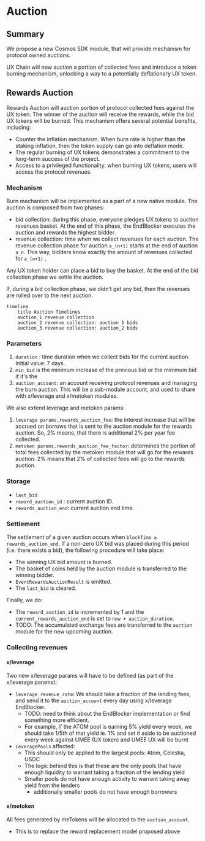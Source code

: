 # Auction

## Summary

We propose a new Cosmos SDK module, that will provide mechanism for protocol owned auctions.

UX Chain will now auction a portion of collected fees and introduce a token burning mechanism, unlocking a way to a potentially deflationary UX token.

## Rewards Auction

Rewards Auction will auction portion of protocol collected fees against the UX token. The winner of the auction will receive the rewards, while the bid UX tokens will be burned. This mechanism offers several potential benefits, including:

- Counter the inflation mechanism. When burn rate is higher than the staking inflation, then the token supply can go into deflation mode.
- The regular burning of UX tokens demonstrates a commitment to the long-term success of the project.
- Access to a privileged functionality: when burning UX tokens, users will access the protocol revenues.

### Mechanism

Burn mechanism will be implemented as a part of a new native module. The auction is composed from two phases:

- bid collection: during this phase, everyone pledges UX tokens to auction revenues basket. At the end of this phase, the EndBlocker executes the auction and rewards the highest bidder.
- revenue collection: time when we collect revenues for each auction. The revenue collection phase for auction `a_(n+1)` starts at the end of auction `a_n`. This way, bidders know exactly the amount of revenues collected for `a_(n+1)` .

Any UX token holder can place a bid to buy the basket. At the end of the bid collection phase we settle the auction.

If, during a bid collection phase, we didn’t get any bid, then the revenues are rolled over to the next auction.

```mermaid
timeline
    title Auction Timelines
    auction_1 revenue collection
    auction_2 revenue collection: auction_1 bids
    auction_3 revenue collection: auction_2 bids
```

### Parameters

1. `duration` : time duration when we collect bids for the current auction. Initial value: 7 days.
2. `min_bid` is the minimum increase of the previous bid or the minimum bid if it's the
3. `auction_account`: an account receiving protocol revenues and managing the burn auction. This will be a sub-module account, and used to share with x/leverage and x/metoken modules.

We also extend leverage and metoken params:

1. `leverage params.rewards_auction_fee`: the interest increase that will be accrued on borrows that is sent to the auction module for the rewards auction. So, 2% means, that there is additional 2% per year fee collected.
2. `metoken params.rewards_auction_fee_factor`: determines the portion of total fees collected by the metoken module that will go for the rewards auction. 2% means that 2% of collected fees will go to the rewards auction.

### Storage

- `last_bid`
- `reward_auction_id` : current auction ID.
- `rewards_auction_end`: current auction end time.

### Settlement

The settlement of a given auction occurs when `blockTime ≥ rewards_auction_end`. If a non-zero UX bid was placed during this period (i.e. there exists a bid), the following procedure will take place:

- The winning UX bid amount is burned.
- The basket of coins held by the auction module is transferred to the winning bidder.
- `EventRewardsAuctionResult` is emitted.
- The `last_bid` is cleared.

Finally, we do:

- The `reward_auction_id` is incremented by 1 and the `current_rewards_auction_end` is set to `now + auction_duration`.
- TODO: The accumulated exchange fees are transferred to the `auction` module for the new upcoming auction.

### Collecting revenues

#### x/leverage

Two new x/leverage params will have to be defined (as part of the x/leverage params):

- `leverage_revenue_rate`: We should take a fraction of the lending fees, and send it to the `auction_account` every day using x/leverage EndBlocker.
  - TODO: need to think about the EndBlocker implementation or find something more efficient.
  - For example, if the ATOM pool is earning 5% yield every week, we should take 1/5th of that yield ie. 1% and set it aside to be auctioned every week against UMEE (UX token) and UMEE UX will be burnt
- `LeveragePools` affected:
  - This should only be applied to the largest pools: Atom, Celestia, USDC
  - The logic behind this is that these are the only pools that have enough liquidity to warrant taking a fraction of the lending yield
  - Smaller pools do not have enough activity to warrant taking away yield from the lenders
    - additionally smaller pools do not have enough borrowers

#### x/metoken

All fees generated by meTokens will be allocated to the `auction_account`.

- This is to replace the reward replacement model proposed above
